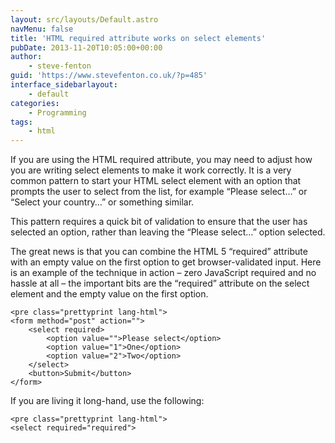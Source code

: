 ```yaml
---
layout: src/layouts/Default.astro
navMenu: false
title: 'HTML required attribute works on select elements'
pubDate: 2013-11-20T10:05:00+00:00
author:
    - steve-fenton
guid: 'https://www.stevefenton.co.uk/?p=485'
interface_sidebarlayout:
    - default
categories:
    - Programming
tags:
    - html
---
```


If you are using the HTML required attribute, you may need to adjust how you are writing select elements to make it work correctly. It is a very common pattern to start your HTML select element with an option that prompts the user to select from the list, for example “Please select…” or “Select your country…” or something similar.

This pattern requires a quick bit of validation to ensure that the user has selected an option, rather than leaving the “Please select…” option selected.

The great news is that you can combine the HTML 5 “required” attribute with an empty value on the first option to get browser-validated input. Here is an example of the technique in action – zero JavaScript required and no hassle at all – the important bits are the “required” attribute on the select element and the empty value on the first option.

```
<pre class="prettyprint lang-html">
<form method="post" action="">
    <select required>
        <option value="">Please select</option>
        <option value="1">One</option>
        <option value="2">Two</option>
    </select>
    <button>Submit</button>
</form>
```

If you are living it long-hand, use the following:

```
<pre class="prettyprint lang-html">
<select required="required">
```
